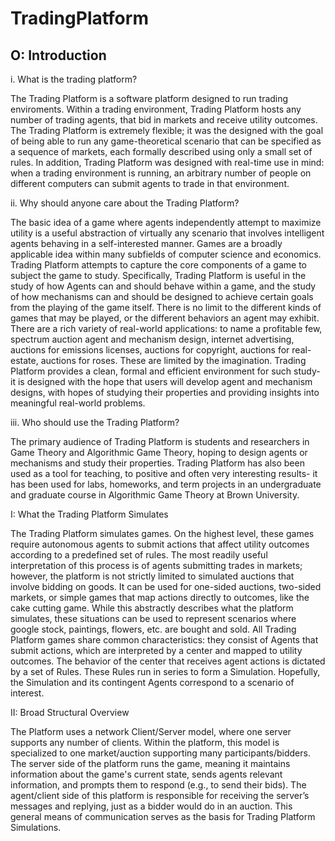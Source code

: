 # TradingPlatform

O: Introduction
---------------

i. What is the trading platform? 

The Trading Platform is a software platform designed to run trading enviroments. Within a trading environment, Trading Platform hosts any number of trading agents, that bid in markets and receive utility outcomes. The Trading Platform is extremely flexible; it was the designed with the goal of being able to run any game-theoretical scenario that can be specified as a sequence of markets, each formally described using only a small set of rules. In addition, Trading Platform was designed with real-time use in mind: when a trading environment is running, an arbitrary number of people on different computers can submit agents to trade in that environment. 

ii. Why should anyone care about the Trading Platform? 

The basic idea of a game where agents independently attempt to maximize utility is a useful abstraction of virtually any scenario that involves intelligent agents behaving in a self-interested manner. Games are a broadly applicable idea within many subfields of computer science and economics.  
Trading Platform attempts to capture the core components of a game to subject the game to study. Specifically, Trading Platform is useful in the study of how Agents can and should behave within a game, and the study of how mechanisms can and should be designed to achieve certain goals from the playing of the game itself. There is no limit to the different kinds of games that may be played, or the different behaviors an agent may exhibit. There are a rich variety of real-world applications: to name a profitable few, spectrum auction agent and mechanism design, internet advertising, auctions for emissions licenses, auctions for copyright, auctions for real-estate, auctions for roses. These are limited by the imagination. 
Trading Platform provides a clean, formal and efficient environment for such study- it is designed with the hope that users will develop agent and mechanism designs, with hopes of studying their properties and providing insights into meaningful real-world problems. 


iii. Who should use the Trading Platform? 

The primary audience of Trading Platform is students and researchers in Game Theory and Algorithmic Game Theory, hoping to design agents or mechanisms and study their properties. Trading Platform has also been used as a tool for teaching, to positive and often very interesting results- it has been used for labs, homeworks, and term projects in an undergraduate and graduate course in Algorithmic Game Theory at Brown University. 

I: What the Trading Platform Simulates

The Trading Platform simulates games. On the highest level, these games require autonomous agents to submit actions that affect utility outcomes according to a predefined set of rules. The most readily useful interpretation of this process is of agents submitting trades in markets; however, the platform is not strictly limited to simulated auctions that involve bidding on goods. It can be used for one-sided auctions, two-sided markets, or simple games that map actions directly to outcomes, like the cake cutting game. While this abstractly describes what the platform simulates, these situations can be used to represent scenarios where google stock, paintings, flowers, etc. are bought and sold. 
All Trading Platform games share common characteristics: they consist of Agents that submit actions, which are interpreted by a center and mapped to utility outcomes. The behavior of the center that receives agent actions is dictated by a set of Rules. These Rules run in series to form a Simulation. 
Hopefully, the Simulation and its contingent Agents correspond to a scenario of interest. 

II: Broad Structural Overview

The Platform uses a network Client/Server model, where one server supports any number of clients. Within the platform, this model is specialized to one market/auction supporting many participants/bidders. The server side of the platform runs the game, meaning it maintains information about the game's current state, sends agents relevant information, and prompts them to respond (e.g., to send their bids). The agent/client side of this platform is responsible for receiving the server’s messages and replying, just as a bidder would do in an auction. This general means of communication serves as the basis for Trading Platform Simulations. 

